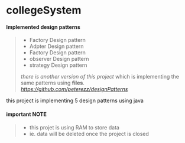 # collegeSystem
#### Implemented design patterns 
>
> - Factory Design pattern
> - Adpter Design pattern
> - Factory Design pattern
> - observer Design pattern
> - strategy Design pattern
> 
> *there is another version of this project* which is implementing the same patterns using **files**. 
> *https://github.com/peterezz/designPatterns*

this project is implementing 5 design patterns using java 
#### important NOTE
>
> - this projet is using RAM to store data 
> - ie. data will be deleted once the project is closed 
> 
